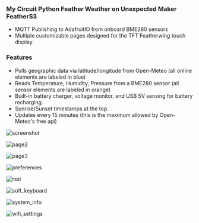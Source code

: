 ### My Circuit Python Feather Weather on Unexpected Maker FeatherS3
- MQTT Publishing to AdafruitIO from onboard BME280 sensors
- Multiple customizable pages designed for the TFT Featherwing touch display

### Features
- Pulls geographic data via latitude/longitude from Open-Meteo (all online elements are labeled in blue)
- Reads Temperature, Humidity, Pressure from a BME280 sensor (all sensor elements are labeled in orange)
- Built-in battery charger, voltage monitor, and USB 5V sensing for battery recharging.
- Sunrise/Sunset timestamps at the top.
- Updates every 15 minutes (this is the maximum allowed by Open-Meteo's free api)

![screenshot](https://github.com/user-attachments/assets/d3e02e73-cdfe-4ec6-bc5f-0e70463ea007)

![page2](https://github.com/user-attachments/assets/04a1707c-1c26-4d3d-afd7-6dc583d4bfa1)

![page3](https://github.com/user-attachments/assets/5e00941e-560d-475d-abd1-08df922b91bb)

![preferences](https://github.com/user-attachments/assets/3325898a-331b-44fd-907e-d26a43ae8109)

![rssi](https://github.com/user-attachments/assets/991a28da-21a0-4466-b6bd-9aae661107e7)

![soft_keyboard](https://github.com/user-attachments/assets/c6bd3da9-2485-4272-b373-84ef50c29fd4)

![system_info](https://github.com/user-attachments/assets/e64be2ca-11db-48eb-b65b-856342e5eb7d)

![wifi_settings](https://github.com/user-attachments/assets/a7cad19a-b8f0-4018-a660-f5ab80f96590)
